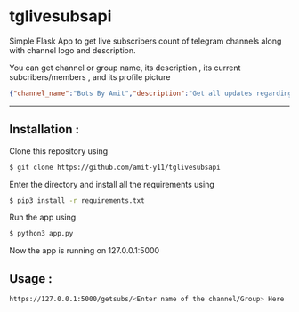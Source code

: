 # tglivesubsapi
Simple Flask App to get live subscribers count of telegram channels along with channel logo and description.

You can get channel or group name, its description , its current subcribers/members , and its profile picture
```json
{"channel_name":"Bots By Amit","description":"Get all updates regarding bots made by @amit_y11 in this channel","image":"https://cdn5.telesco.pe/file/nyOdKkOjx6434MW6wUwW02iFbl0EGyihrXkkVIVB4uUQN9dMcUUuQU8B9N66LfX6TSE8iT_yUcJ1B7QPhwzjOItdzMlkwpkptFn7KN1_gXMZUolvAc11wr7xR4oG2866fYK6jrT8bMVinyOW8m9jfsz3Mi3kqSs0I5fisejx3lqbuC1zdUc6naBII_Dun4FUlwuVZIRZKIoYzdh-0B5zxRDcqptcGMt4uCg_2j-U8XjdzKZFJB2PHwAT5A3XwjOLoRG3S5JUZMP8wde9tHXKBF4upIFoj5EdQLogU1QpcJy4wy5xcfERPbEX589K_XXoMNo3yDVwlbzatTN37fI71Q.jpg","subs":"9481"}
```
---
## Installation : 
Clone this repository using
```sh
$ git clone https://github.com/amit-y11/tglivesubsapi
```
Enter the directory and install all the requirements using
```sh
$ pip3 install -r requirements.txt
```
Run the app using
```sh
$ python3 app.py
```
Now the app is running on 127.0.0.1:5000

## Usage : 
```sh
https://127.0.0.1:5000/getsubs/<Enter name of the channel/Group> Here
```

